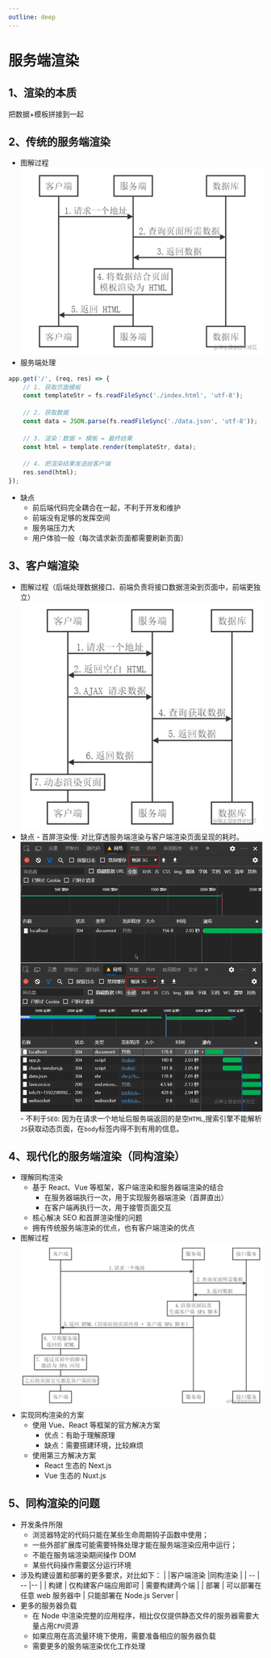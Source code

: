 ```yaml
---
outline: deep
---
```


# 服务端渲染


## 1、渲染的本质

把数据+模板拼接到一起  

## 2、传统的服务端渲染

-   图解过程
    ![image.png](./images/image.png)
-   服务端处理

```js
app.get('/', (req, res) => {
    // 1. 获取页面模板
    const templateStr = fs.readFileSync('./index.html', 'utf-8');

    // 2. 获取数据
    const data = JSON.parse(fs.readFileSync('./data.json', 'utf-8'));

    // 3. 渲染：数据 + 模板 = 最终结果
    const html = template.render(templateStr, data);

    // 4. 把渲染结果发送给客户端
    res.send(html);
});
```

-   缺点
    -   前后端代码完全耦合在一起，不利于开发和维护
    -   前端没有足够的发挥空间
    -   服务端压力大
    -   用户体验一般（每次请求新页面都需要刷新页面）

## 3、客户端渲染

-   图解过程（后端处理数据接口、前端负责将接口数据渲染到页面中，前端更独立）
    ![image.png](./images/image2.png)
-   缺点 - 首屏渲染慢: 对比穿透服务端渲染与客户端渲染页面呈现的耗时。  
    ![image.png](./images/image3.png) - 不利于`SEO`: 因为在请求一个地址后服务端返回的是空`HTML`,搜索引擎不能解析`JS`获取动态页面，在`body`标签内得不到有用的信息。

## 4、现代化的服务端渲染（同构渲染）

-   理解同构渲染
    -   基于 React、Vue 等框架，客户端渲染和服务器端渲染的结合
        -   在服务器端执行一次，用于实现服务器端渲染（首屏直出）
        -   在客户端再执行一次，用于接管页面交互
    -   核心解决 SEO 和首屏渲染慢的问题
    -   拥有传统服务端渲染的优点，也有客户端渲染的优点
-   图解过程
    ![image.png](./images/image4.png)
-   实现同构渲染的方案
    -   使用 Vue、React 等框架的官方解决方案
        -   优点：有助于理解原理
        -   缺点：需要搭建环境，比较麻烦
    -   使用第三方解决方案
        -   React 生态的 Next.js
        -   Vue 生态的 Nuxt.js

## 5、同构渲染的问题

-   开发条件所限
    -   浏览器特定的代码只能在某些生命周期钩子函数中使用；
    -   一些外部扩展库可能需要特殊处理才能在服务端渲染应用中运行；
    -   不能在服务端渲染期间操作 DOM
    -   某些代码操作需要区分运行环境
-   涉及构建设置和部署的更多要求，对比如下：
    | |客户端渲染 |同构渲染 |
    | -- | -- |-- |
    | 构建 | 仅构建客户端应用即可 | 需要构建两个端 |
    | 部署 | 可以部署在任意 web 服务器中 | 只能部署在 Node.js Server |
-   更多的服务器负载
    -   在 Node 中渲染完整的应用程序，相比仅仅提供静态文件的服务器需要大量占用`CPU`资源
    -   如果应用在高流量环境下使用，需要准备相应的服务器负载
    -   需要更多的服务端渲染优化工作处理
